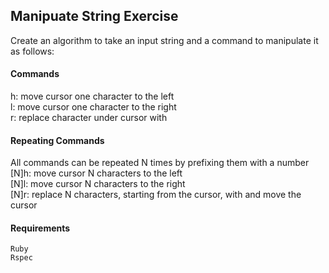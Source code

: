 ## Manipuate String Exercise
Create an algorithm to take an input string and a command to manipulate it as follows:

#### Commands
h: move cursor one character to the left  
l: move cursor one character to the right  
r<c>: replace character under cursor with <c>  

#### Repeating Commands
All commands can be repeated N times by prefixing them with a number  
[N]h: move cursor N characters to the left  
[N]l: move cursor N characters to the right  
[N]r<c>: replace N characters, starting from the cursor, with <c> and move the cursor  

#### Requirements
```
Ruby
Rspec
```
